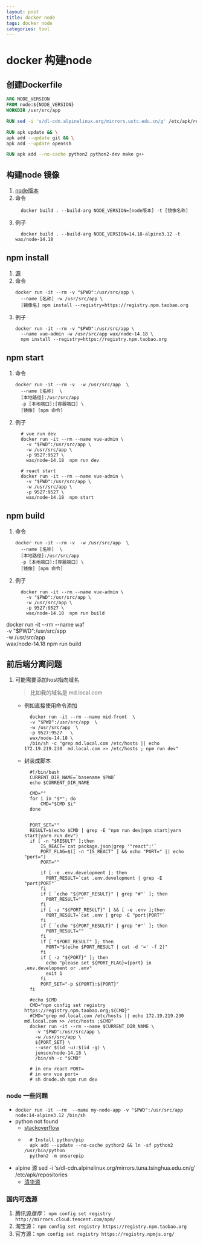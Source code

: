 ```yaml
---
layout: post
title: docker node
tags: docker node
categories: tool
---
```


# docker 构建node
## 创建Dockerfile
```Dockerfile
ARG NODE_VERSION
FROM node:${NODE_VERSION}
WORKDIR /usr/src/app

RUN sed -i 's/dl-cdn.alpinelinux.org/mirrors.ustc.edu.cn/g' /etc/apk/repositories

RUN apk update && \
apk add --update git && \
apk add --update openssh

RUN apk add --no-cache python2 python2-dev make g++
```


## 构建node 镜像
<!-- docker build --build-arg request_domain=mydomain Dockerfile -->
1. [node版本](https://hub.docker.com/_/node?tab=tags)
1. 命令
    ```shell
      docker build . --build-arg NODE_VERSION=[node版本] -t [镜像名称]
    ```
1. 例子
    ```shell
      docker build . --build-arg NODE_VERSION=14.18-alpine3.12 -t wax/node-14.18
    ```

## npm install 
1. [源](https://www.cnblogs.com/steven-yang/p/12317646.html)
1. 命令
    ```shell
    docker run -it --rm -v "$PWD":/usr/src/app \
      --name [名称] -w /usr/src/app \
      [镜像名] npm install --registry=https://registry.npm.taobao.org
    ```
1. 例子
    ```shell
    docker run -it --rm -v "$PWD":/usr/src/app \
      --name vue-admin -w /usr/src/app wax/node-14.18 \
      npm install --registry=https://registry.npm.taobao.org
    ```

## npm start 
1. 命令
    ```shell
    docker run -it --rm -v  -w /usr/src/app  \
      --name [名称]  \
      [本地路径]:/usr/src/app
      -p [本地端口]:[容器端口] \
      [镜像] [npm 命令]
    ```
1. 例子
    ```shell
      # vue run dev
      docker run -it --rm --name vue-admin \
        -v "$PWD":/usr/src/app \
        -w /usr/src/app \
        -p 9527:9527 \
        wax/node-14.18  npm run dev
      
      # react start
      docker run -it --rm --name vue-admin \
        -v "$PWD":/usr/src/app \
        -w /usr/src/app \
        -p 9527:9527 \
        wax/node-14.18  npm start
    ```

## npm build
1. 命令
    ```shell
    docker run -it --rm -v  -w /usr/src/app  \
      --name [名称]  \
      [本地路径]:/usr/src/app
      -p [本地端口]:[容器端口] \
      [镜像] [npm 命令]
    ```
1. 例子
    ```shell
      docker run -it --rm --name vue-admin \
        -v "$PWD":/usr/src/app \
        -w /usr/src/app \
        -p 9527:9527 \
        wax/node-14.18  npm run build
    ```

docker run -it --rm --name waf \
        -v "$PWD":/usr/src/app \
        -w /usr/src/app \
        wax/node-14.18  npm run build

## 前后端分离问题
1. 可能需要添加host指向域名
    > 比如我的域名是 md.local.com
    - 例如直接使用命令添加
        ```shell
          docker run -it --rm --name mid-front  \
          -v "$PWD":/usr/src/app  \
          -w /usr/src/app  \
          -p 9527:9527   \
          wax/node-14.18 \
          /bin/sh -c "grep md.local.com /etc/hosts || echo 172.19.219.230  md.local.com >> /etc/hosts ; npm run dev"
        ```
    - 封装成脚本
        ```shell
          #!/bin/bash
          CURRENT_DIR_NAME=`basename $PWD`
          echo $CURRENT_DIR_NAME

          CMD=""
          for i in "$*"; do
              CMD="$CMD $i"
          done


          PORT_SET=""
          RESULT=$(echo $CMD | grep -E "npm run dev|npm start|yarn start|yarn run dev")
          if [ -n "$RESULT" ];then
              IS_REACT=`cat package.json|grep '"react":'`
              PORT_FLAG=$([ -n "IS_REACT" ] && echo "PORT=" || echo "port=")
              PORT=""

              if [ -e .env.development ]; then
                PORT_RESULT=`cat .env.development | grep -E "port|PORT"`
              fi
              if [ `echo "${PORT_RESULT}" | grep "#"` ]; then
                PORT_RESULT=""
              fi
              if [ -z "${PORT_RESULT}" ] && [ -e .env ];then
                PORT_RESULT=`cat .env | grep -E "port|PORT"`
              fi
              if [ `echo "${PORT_RESULT}" | grep "#"` ]; then
                PORT_RESULT=""
              fi
              if [ "$PORT_RESULT" ]; then
                PORT="$(echo $PORT_RESULT | cut -d '=' -f 2)"
              fi
              if [ -z "${PORT}" ]; then
                echo "please set ${PORT_FLAG}={port} in .env.development or .env"
                exit 1
              fi
              PORT_SET="-p ${PORT}:${PORT}"
          fi

          #echo $CMD
          CMD="npm config set registry https://registry.npm.taobao.org;${CMD}"
          #CMD="grep md.local.com /etc/hosts || echo 172.19.219.230  md.local.com >> /etc/hosts ;$CMD"
          docker run -it --rm --name $CURRENT_DIR_NAME \
            -v "$PWD":/usr/src/app \
            -w /usr/src/app \
            ${PORT_SET} \
            --user $(id -u):$(id -g) \
            jenson/node-14.18 \
            /bin/sh -c "$CMD"

          # in env react PORT=
          # in env vue port=
          # sh dnode.sh npm run dev
      ```

### node 一些问题
- ```docker run -it --rm  --name my-node-app -v "$PWD":/usr/src/app  node:14-alpine3.12 /bin/sh```
- python not found 
  - [stackoverflow](https://stackoverflow.com/questions/62554991/how-do-i-install-python-on-alpine-linux)
  - 
    ```
      # Install python/pip
      apk add --update --no-cache python2 && ln -sf python2 /usr/bin/python
      python2 -m ensurepip
    ```
- alpine 源  sed -i 's/dl-cdn.alpinelinux.org/mirrors.tuna.tsinghua.edu.cn/g' /etc/apk/repositories
    - [清华源](https://mirrors.tuna.tsinghua.edu.cn/help/alpine/)
### 国内可选源
1. 腾讯源*推荐*：  ```npm config set registry http://mirrors.cloud.tencent.com/npm/```
1. 淘宝源：  ```npm config set registry https://registry.npm.taobao.org```
1. 官方源：```npm config set registry https://registry.npmjs.org/```
